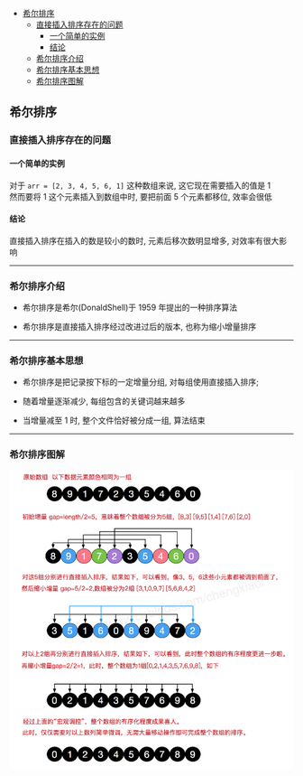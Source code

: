 <!-- TOC -->

- [希尔排序](#希尔排序)
    - [直接插入排序存在的问题](#直接插入排序存在的问题)
        - [一个简单的实例](#一个简单的实例)
        - [结论](#结论)
    - [希尔排序介绍](#希尔排序介绍)
    - [希尔排序基本思想](#希尔排序基本思想)
    - [希尔排序图解](#希尔排序图解)

<!-- /TOC -->

## 希尔排序
### 直接插入排序存在的问题
#### 一个简单的实例  
对于 `arr = [2, 3, 4, 5, 6, 1]` 这种数组来说, 这它现在需要插入的值是 1  
然而要将 1 这个元素插入到数组中时, 要把前面 5 个元素都移位, 效率会很低

#### 结论
直接插入排序在插入的数是较小的数时, 元素后移次数明显增多, 对效率有很大影响

****
### 希尔排序介绍
- 希尔排序是希尔(DonaldShell)于 1959 年提出的一种排序算法

- 希尔排序是直接插入排序经过改进过后的版本, 也称为缩小增量排序

****
### 希尔排序基本思想 
- 希尔排序是把记录按下标的一定增量分组, 对每组使用直接插入排序; 

- 随着增量逐渐减少, 每组包含的关键词越来越多

- 当增量减至 1 时, 整个文件恰好被分成一组, 算法结束

****
### 希尔排序图解
![希尔排序图解](../99.images/2020-05-14-10-42-11.png)
